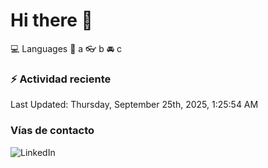 # Hi there 👋

:computer: Languages
:pencil: a
:eyeglasses: b
:oncoming_automobile: c

### :zap: Actividad reciente
<!--RECENT_ACTIVITY:start-->
<!--RECENT_ACTIVITY:end-->
<!--RECENT_ACTIVITY:last_update-->
Last Updated: Thursday, September 25th, 2025, 1:25:54 AM
<!--RECENT_ACTIVITY:last_update_end-->

### Vías de contacto

![LinkedIn](https://www.linkedin.com/in/irving-hernández-226846205/)
